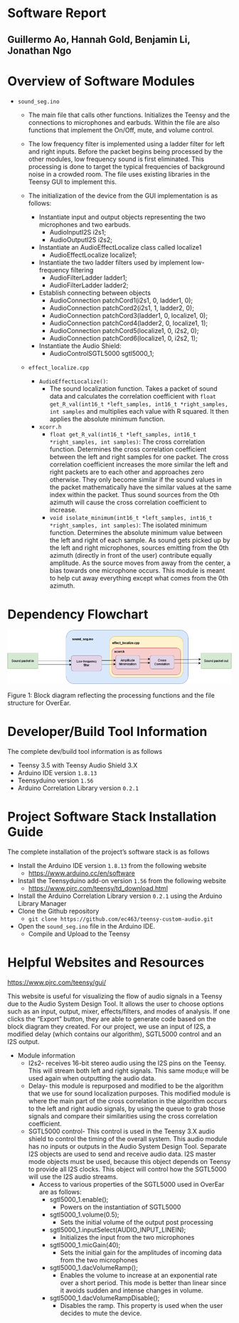 # Software Report
## Guillermo Ao, Hannah Gold, Benjamin Li, Jonathan Ngo


# Overview of Software Modules
- ```sound_seg.ino```
	- The main file that calls other functions. Initializes the Teensy and the connections to microphones and earbuds. Within the file are also functions that implement the On/Off, mute, and volume control.
	- The low frequency filter is implemented using a ladder filter for left and right inputs. Before the packet begins being processed by the other modules, low frequency sound is first eliminated. This processing is done to target the typical frequencies of background noise in a crowded room. The file uses existing libraries in the Teensy GUI to implement this. 
	- The initialization of the device from the GUI implementation is as follows:
		- Instantiate input and output objects representing the two microphones and two earbuds.
			- AudioInputI2S            i2s1;
			- AudioOutputI2S           i2s2;
		- Instantiate an AudioEffectLocalize class called localize1
			- AudioEffectLocalize      localize1;
		- Instantiate the two ladder filters used by implement low-frequency filtering
			- AudioFilterLadder        ladder1;
			- AudioFilterLadder        ladder2;
		- Establish connecting between objects
			- AudioConnection          patchCord1(i2s1, 0, ladder1, 0);
			- AudioConnection          patchCord2(i2s1, 1, ladder2, 0);
			- AudioConnection          patchCord3(ladder1, 0, localize1, 0);
			- AudioConnection          patchCord4(ladder2, 0, localize1, 1);
			- AudioConnection          patchCord5(localize1, 0, i2s2, 0);
			- AudioConnection          patchCord6(localize1, 0, i2s2, 1);
		- Instantiate the Audio Shield:
			- AudioControlSGTL5000     sgtl5000_1;

	- ```effect_localize.cpp```
		- ```AudioEffectLocalize()```: 
			- The sound localization function. Takes a packet of sound data and calculates the correlation coefficient with ```float get_R_val(int16_t *left_samples, int16_t *right_samples, int samples``` and multiplies each value with R squared. It then applies the absolute minimum function.
		- ```xcorr.h```
			- ```float get_R_val(int16_t *left_samples, int16_t *right_samples, int samples)```: The cross correlation function. Determines the cross correlation coefficient between the left and right samples for one packet. The cross correlation coefficient increases the more similar the left and right packets are to each other and approaches zero otherwise. They only become similar if the sound values in the packet mathematically have the similar values at the same index within the packet. Thus sound sources from the 0th azimuth will cause the cross correlation coefficient to increase. 
			- ```void isolate_minimum(int16_t *left_samples, int16_t *right_samples, int samples)```: The isolated minimum function. Determines the absolute minimum value between the left and right of each sample. As sound gets picked up by the left and right microphones, sources emitting from the 0th azimuth (directly in front of the user) contribute equally amplitude. As the source moves from away from the center, a bias towards one microphone occurs. This module is meant to help cut away everything except what comes from the 0th azimuth. 

# Dependency Flowchart

<p align="center">
   <img src="https://github.com/ec463/teensy-custom-audio/blob/master/resources/file_flowchart.drawio.png" alt="flowchart"/>
</p>

Figure 1: Block diagram reflecting the processing functions and the file structure for OverEar. 
# Developer/Build Tool Information
The complete dev/build tool information is as follows
- Teensy 3.5 with Teensy Audio Shield 3.X
- Arduino IDE version ```1.8.13```
- Teensyduino version ```1.56```
- Arduino Correlation Library version ```0.2.1```

# Project Software Stack Installation Guide

The complete installation of the project’s software stack is as follows
- Install the Arduino IDE version ```1.8.13``` from the following website
	- https://www.arduino.cc/en/software
- Install the Teensyduino add-on version ```1.56``` from the following website
	- https://www.pjrc.com/teensy/td_download.html
- Install the Arduino Correlation Library version ```0.2.1``` using the Arduino Library Manager
- Clone the Github repository
	- ```git clone https://github.com/ec463/teensy-custom-audio.git```
- Open the ```sound_seg.ino``` file in the Arduino IDE.
	- Compile and Upload to the Teensy

# Helpful Websites and Resources

https://www.pjrc.com/teensy/gui/ 

This website is useful for visualizing the flow of audio signals in a Teensy due to the Audio System Design Tool. It allows the user to choose options such as an input, output, mixer, effects/filters, and modes of analysis. If one clicks the “Export” button, they are able to generate code based on the block diagram they created. For our project, we use an input of I2S, a modified delay (which contains our algorithm), SGTL5000 control and an I2S output. 

- Module information
	- I2s2- receives 16-bit stereo audio using the I2S pins on the Teensy. This will stream both left and right signals. This same modu;e will be used again when outputting the audio data.
	- Delay- this module is repurposed and modified to be the algorithm that we use for sound localization purposes. This modified module is where the main part of the cross correlation in the algorithm occurs to the left and right audio signals, by using the queue to grab those signals and compare their similarities using the cross correlation coefficient.
	- SGTL5000 control- This control is used in the Teensy 3.X audio shield to control the timing of the overall system. This audio module has no inputs or outputs in the Audio System Design Tool. Separate I2S objects are used to send and receive audio data. I2S master mode objects must be used, because this object depends on Teensy to provide all I2S clocks. This object will control how the SGTL5000 will use the I2S audio streams.
		- Access to various properties of the SGTL5000 used in OverEar are as follows:
			- sgtl5000_1.enable();
				- Powers on the instantiation of SGTL5000 
    		- sgtl5000_1.volume(0.5);
    			- Sets the initial volume of the output post processing
    		- sgtl5000_1.inputSelect(AUDIO_INPUT_LINEIN);
    			- Initializes the input from the two microphones
  			- sgtl5000_1.micGain(40);
  				- Sets the initial gain for the amplitudes of incoming data from the two microphones
    		- sgtl5000_1.dacVolumeRamp();
    			- Enables the volume to increase at an exponential rate over a short period. This mode is better than linear since it avoids sudden and intense changes in volume. 
    		- sgtl5000_1.dacVolumeRampDisable();
    			- Disables the ramp. This property is used when the user decides to mute the device. 